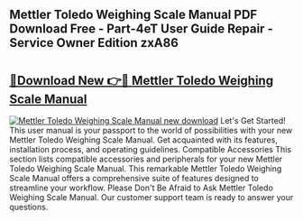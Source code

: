 ## Mettler Toledo Weighing Scale Manual PDF Download Free - Part-4eT User Guide Repair - Service Owner Edition zxA86

# <h2><a href="http://bc25217.oget.top/?id=Mettler+Toledo+Weighing+Scale+Manual">🔗Download New 👉🔴 Mettler Toledo Weighing Scale Manual</a></h2>

[![Mettler Toledo Weighing Scale Manual new download](https://i.imgur.com/5g1atiW.png)](http://bc25217.oget.top/?id=Mettler+Toledo+Weighing+Scale+Manual)
Let's Get Started! This user manual is your passport to the world of possibilities with your new Mettler Toledo Weighing Scale Manual. Get acquainted with its features, installation process, and operating guidelines. Compatible Accessories This section lists compatible accessories and peripherals for your new Mettler Toledo Weighing Scale Manual. This remarkable Mettler Toledo Weighing Scale Manual offers a comprehensive suite of features designed to streamline your workflow. Please Don't Be Afraid to Ask Mettler Toledo Weighing Scale Manual. Our customer support team is ready to answer your questions.
